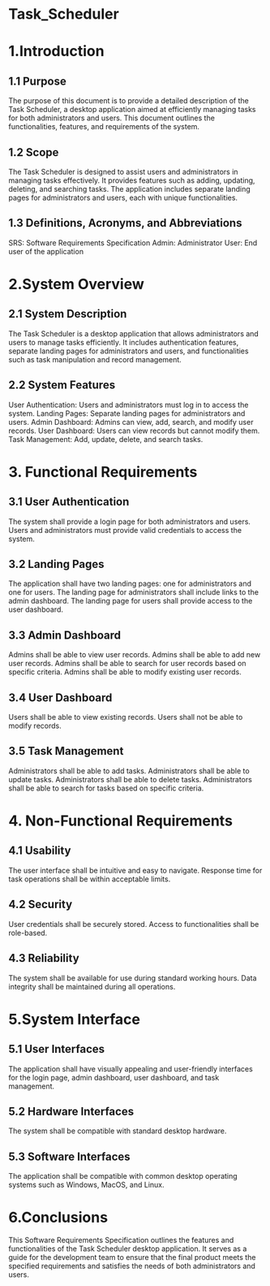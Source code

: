 # Task_Scheduler

# 1.Introduction
## 1.1 Purpose
The purpose of this document is to provide a detailed description of the Task Scheduler, a desktop application aimed at efficiently managing tasks for both administrators and users. This document outlines the functionalities, features, and requirements of the system.
## 1.2 Scope
The Task Scheduler is designed to assist users and administrators in managing tasks effectively. It provides features such as adding, updating, deleting, and searching tasks. The application includes separate landing pages for administrators and users, each with unique functionalities.
## 1.3 Definitions, Acronyms, and Abbreviations
SRS: Software Requirements Specification
Admin: Administrator
User: End user of the application 

# 2.System Overview
## 2.1 System Description
The Task Scheduler is a desktop application that allows administrators and users to manage tasks efficiently. It includes authentication features, separate landing pages for administrators and users, and functionalities such as task manipulation and record management.
## 2.2 System Features
User Authentication: Users and administrators must log in to access the system.
Landing Pages: Separate landing pages for administrators and users.
Admin Dashboard: Admins can view, add, search, and modify user records.
User Dashboard: Users can view records but cannot modify them.
Task Management: Add, update, delete, and search tasks.

# 3. Functional Requirements
## 3.1 User Authentication
The system shall provide a login page for both administrators and users.
Users and administrators must provide valid credentials to access the system.
## 3.2 Landing Pages
The application shall have two landing pages: one for administrators and one for users.
The landing page for administrators shall include links to the admin dashboard.
The landing page for users shall provide access to the user dashboard.
## 3.3 Admin Dashboard
Admins shall be able to view user records.
Admins shall be able to add new user records.
Admins shall be able to search for user records based on specific criteria.
Admins shall be able to modify existing user records.
## 3.4 User Dashboard
Users shall be able to view existing records.
Users shall not be able to modify records.
## 3.5 Task Management
Administrators shall be able to add tasks.
Administrators shall be able to update tasks.
Administrators shall be able to delete tasks.
Administrators shall be able to search for tasks based on specific criteria.

# 4. Non-Functional Requirements
## 4.1 Usability
The user interface shall be intuitive and easy to navigate.
Response time for task operations shall be within acceptable limits.
## 4.2 Security
User credentials shall be securely stored.
Access to functionalities shall be role-based.
## 4.3 Reliability
The system shall be available for use during standard working hours.
Data integrity shall be maintained during all operations.
# 5.System Interface
## 5.1 User Interfaces
The application shall have visually appealing and user-friendly interfaces for the login page, admin dashboard, user dashboard, and task management.
## 5.2 Hardware Interfaces
The system shall be compatible with standard desktop hardware.
## 5.3 Software Interfaces
The application shall be compatible with common desktop operating systems such as Windows, MacOS, and Linux.
# 6.Conclusions 
This Software Requirements Specification outlines the features and functionalities of the Task Scheduler desktop application. It serves as a guide for the development team to ensure that the final product meets the specified requirements and satisfies the needs of both administrators and users.


